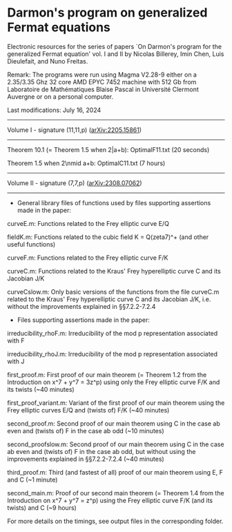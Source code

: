 # Darmon's program on generalized Fermat equations
Electronic resources for the series of papers `On Darmon's program for the generalized Fermat equation' vol. I and II by Nicolas Billerey, Imin Chen, Luis Dieulefait, and Nuno Freitas.

Remark: The programs were run using Magma V2.28-9 either on a 2.35/3.35 Ghz 32 core AMD EPYC 7452 machine with 512 Gb from Laboratoire de Mathématiques Blaise Pascal in Université Clermont Auvergne or on a personal computer.

Last modifications: July 16, 2024

********************************
Volume I - signature (11,11,p) (<a href="https://arxiv.org/abs/2205.15861">arXiv:2205.15861</a>)
********************************

Theorem 10.1 (= Theorem 1.5 when 2|a+b):  OptimalF11.txt (20 seconds) 

Theorem 1.5 when 2\nmid a+b: OptimalC11.txt (7 hours)



********************************
Volume II - signature (7,7,p) (<a href="https://arxiv.org/abs/2308.07062">arXiv:2308.07062</a>)
********************************

* General library files of functions used by files supporting assertions made in the paper:

curveE.m: Functions related to the Frey elliptic curve E/Q

fieldK.m: Functions related to the cubic field K = Q(zeta7)^+ (and other useful functions)

curveF.m: Functions related to the Frey elliptic curve F/K

curveC.m: Functions related to the Kraus' Frey hyperelliptic curve C and its Jacobian J/K

curveCslow.m: Only basic versions of the functions from the file curveC.m related to the Kraus' Frey hyperelliptic curve C and its Jacobian J/K, i.e. without the improvements explained in §§7.2.2-7.2.4


* Files supporting assertions made in the paper:

irreducibility_rhoF.m: Irreducibility of the mod p representation associated with F

irreducibility_rhoJ.m: Irreducibility of the mod p representation associated with J

first_proof.m: First proof of our main theorem (= Theorem 1.2 from the Introduction on x^7 + y^7 = 3z^p) using only the Frey elliptic curve F/K and its twists (~40 minutes)

first_proof_variant.m: Variant of the first proof of our main theorem using the Frey elliptic curves E/Q and (twists of) F/K (~40 minutes)

second_proof.m: Second proof of our main theorem using C in the case ab even and (twists of) F in the case ab odd (~10 minutes)

second_proofslow.m: Second proof of our main theorem using C in the case ab even and (twists of) F in the case ab odd, but without using the improvements explained in §§7.2.2-7.2.4 (~40 minutes)

third_proof.m: Third (and fastest of all) proof of our main theorem using E, F and C (~1 minute)

second_main.m: Proof of our second main theorem (= Theorem 1.4 from the Introduction on x^7 + y^7 = z^p) using the Frey elliptic curve F/K (and its twists) and C (~9 hours)

For more details on the timings, see output files in the corresponding folder.
